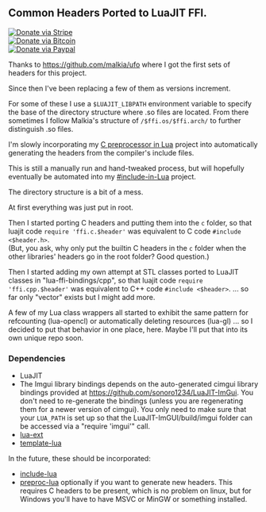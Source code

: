 ## Common Headers Ported to LuaJIT FFI.

[![Donate via Stripe](https://img.shields.io/badge/Donate-Stripe-green.svg)](https://buy.stripe.com/00gbJZ0OdcNs9zi288)<br>
[![Donate via Bitcoin](https://img.shields.io/badge/Donate-Bitcoin-green.svg)](bitcoin:37fsp7qQKU8XoHZGRQvVzQVP8FrEJ73cSJ)<br>
[![Donate via Paypal](https://img.shields.io/badge/Donate-Paypal-green.svg)](https://buy.stripe.com/00gbJZ0OdcNs9zi288)

Thanks to https://github.com/malkia/ufo where I got the first sets of headers for this project.

Since then I've been replacing a few of them as versions increment.

For some of these I use a `$LUAJIT_LIBPATH` environment variable to specify the base of the directory structure where .so files are located.
From there sometimes I follow Malkia's structure of `/$ffi.os/$ffi.arch/` to further distinguish .so files.

I'm slowly incorporating my [C preprocessor in Lua](https://github.com/thenumbernine/preproc-lua) project into automatically generating the headers from the compiler's include files.

This is still a manually run and hand-tweaked process, but will hopefully eventually be automated into my [#include-in-Lua](https://github.com/thenumbernine/include-lua) project.

The directory structure is a bit of a mess.

At first everything was just put in root.

Then I started porting C headers and putting them into the `c` folder, so that luajit code `require 'ffi.c.$header'` was equivalent to C code `#include <$header.h>`.  
(But, you ask, why only put the builtin C headers in the `c` folder when the other libraries' headers go in the root folder?  Good question.)

Then I started adding my own attempt at STL classes ported to LuaJIT classes in "lua-ffi-bindings/cpp",
so that luajit code `require 'ffi.cpp.$header'` was equivalent to C++ code `#include <$header>`.
... so far only "vector" exists but I might add more.


A few of my Lua class wrappers all started to exhibit the same pattern for refcounting (lua-opencl) or automatically deleting resources (lua-gl) ...
so I decided to put that behavior in one place, here.  Maybe I'll put that into its own unique repo soon.


### Dependencies

- LuaJIT
- The Imgui library bindings depends on the auto-generated cimgui library bindings provided at https://github.com/sonoro1234/LuaJIT-ImGui.  You don't need to re-generate the bindings (unless you are regenerating them for a newer version of cimgui).  You only need to make sure that your `LUA_PATH` is set up so that the LuaJIT-ImGUI/build/imgui folder can be accessed via a "require 'imgui'" call.
- [lua-ext](https://github.com/thenumbernine/lua-ext)
- [template-lua](https://github.com/thenumbernine/lua-template)

In the future, these should be incorporated:

- [include-lua](https://github.com/thenumbernine/include-lua)
- [preproc-lua](https://github.com/thenumbernine/preproc-lua) optionally if you want to generate new headers.  This requires C headers to be present, which is no problem on linux, but for Windows you'll have to have MSVC or MinGW or something installed.
